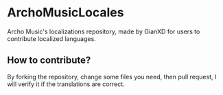 # ArchoMusicLocales
Archo Music's localizations repository, made by GianXD for users to contribute localized languages.

## How to contribute?
By forking the repository, change some files you need, then pull request, I will verify it if the translations are correct.
